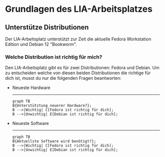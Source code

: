 # Grundlagen des LIA-Arbeitsplatzes

## Unterstütze Distributionen
Der LIA-Arbeitsplatz unterstützt zur Zeit die aktuelle Fedora Workstation Edition und Debian 12 "Bookworm".

### Welche Distribution ist richtig für mich?
Den LIA-Arbeitsplatz gibt es für zwei Distributionen: Fedora und Debian.  Um zu entscheiden welche von diesen beiden Distributionen die richtige für dich ist, musst du nur die folgenden Fragen beantworten:

<div class="grid cards" markdown>

- Neueste Hardware

    ---
    ```mermaid
    graph TB
    B{Unterstütztung neuerer Hardware?};
    B -->|Wichtig| C[Fedora ist richtig für dich];
    B -->|Unwichtig| E[Debian ist richtig für dich];
    ```

- Neueste Software

    ---
    ```mermaid
    graph TB
    B{Aktuellste Software wird benötigt?};
    B -->|Wichtig| C[Fedora ist richtig für dich];
    B -->|Unwichtig| E[Debian ist richtig für dich];
    ```

</div>

